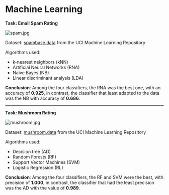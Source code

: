 # Machine Learning

**Task: Email Spam Rating** 

![spam.jpg](https://raw.githubusercontent.com/T-Fernandes/Machine_Learning_With_R/master/Classification_Spam/spam.jpg)

Dataset: [spambase.data](https://archive.ics.uci.edu/ml/datasets/Spambase) from the UCI Machine Learning Repository

Algorithms used:

- k-nearest neighbors (kNN)
- Artificial Neural Networks (RNA)
- Naive Bayes (NB)
- Linear discriminant analysis (LDA)

**Conclusion**: Among the four classifiers, the RNA was the best one, with an accuracy of **0.925**, in contrast, the classifier that least adapted to the data was the NB with accuracy of **0.686**.

-----------------------------------------------------------------------------------------------------

**Task: Mushroom Rating** 

![mushroom.jpg](https://raw.githubusercontent.com/T-Fernandes/Machine_Learning_With_R/master/Classification_Mushroom/mushroom.jpg)

Dataset: [mushroom.data](https://archive.ics.uci.edu/ml/datasets/mushroom) from the UCI Machine Learning Repository

Algorithms used:

- Decision tree (AD)
- Random Forests (RF)
- Support Vector Machines (SVM)
- Logistic Regression (RL)

**Conclusion**: Among the four classifiers, the RF and SVM were the best, with precision of **1.000**, in contrast, the classifier that had the least precision was the AD with the value of **0.989**.
